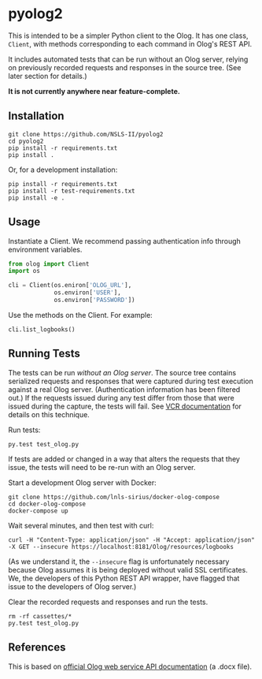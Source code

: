 # pyolog2

This is intended to be a simpler Python client to the Olog. It has one class,
``Client``, with methods corresponding to each command in Olog's REST API.

It includes automated tests that can be run without an Olog server, relying on
previously recorded requests and responses in the source tree. (See later
section for details.)

**It is not currently anywhere near feature-complete.**

## Installation

```
git clone https://github.com/NSLS-II/pyolog2
cd pyolog2
pip install -r requirements.txt
pip install .
```

Or, for a development installation:

```
pip install -r requirements.txt
pip install -r test-requirements.txt
pip install -e .
```

## Usage

Instantiate a Client. We recommend passing authentication info through
environment variables.

```python
from olog import Client
import os

cli = Client(os.eniron['OLOG_URL'],
             os.environ['USER'],
             os.environ['PASSWORD'])
```

Use the methods on the Client. For example:

```
cli.list_logbooks()
```

## Running Tests

The tests can be run *without an Olog server*. The source tree contains
serialized requests and responses that were captured during test execution
against a real Olog server. (Authentication information has been filtered out.)
If the requests issued during any test differ from those that were issued during
the capture, the tests will fail. See
[VCR documentation](https://vcrpy.readthedocs.io) for details on this technique.

Run tests:

```
py.test test_olog.py
```

If tests are added or changed in a way that alters the requests that they
issue, the tests will need to be re-run with an Olog server.

Start a development Olog server with Docker:

```
git clone https://github.com/lnls-sirius/docker-olog-compose
cd docker-olog-compose
docker-compose up
```

Wait several minutes, and then test with curl:

```
curl -H "Content-Type: application/json" -H "Accept: application/json" -X GET --insecure https://localhost:8181/Olog/resources/logbooks
```

(As we understand it, the ``--insecure`` flag is unfortunately necessary because
Olog assumes it is being deployed without valid SSL certificates. We, the
developers of this Python REST API wrapper, have flagged that issue to the
developers of Olog server.)

Clear the recorded requests and responses and run the tests.

```
rm -rf cassettes/*
py.test test_olog.py
```

## References

This is based on
[official Olog web service API documentation](https://github.com/Olog/olog-service/raw/master/doc/Release%20Notes%20and%20Manuals.docx)
(a .docx file).
